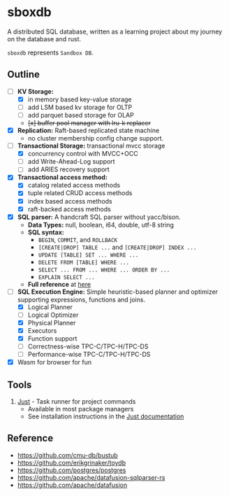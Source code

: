 # sboxdb

A distributed SQL database, written as a learning project about my journey on the database and rust.

`sboxdb` represents `Sandbox DB`.

## Outline

- [ ] **KV Storage:**
    - [x] in memory based key-value storage
    - [ ] add LSM based kv storage for OLTP
    - [ ] add parquet based storage for OLAP
    - ~~[x] buffer pool manager with lru-k replacer~~
- [x] **Replication:** Raft-based replicated state machine
    - no cluster membership config change support.
- [ ] **Transactional Storage:** transactional mvcc storage
    - [x] concurrency control with MVCC+OCC
    - [ ] add Write-Ahead-Log support
    - [ ] add ARIES recovery support
- [x] **Transactional access method:**
    - [x] catalog related access methods
    - [x] tuple related CRUD access methods
    - [x] index based access methods
    - [x] raft-backed access methods
- [x] **SQL parser:** A handcraft SQL parser without yacc/bison.
    - **Data Types:** null, boolean, i64, double, utf-8 string
    - **SQL syntax:**
        * `BEGIN`, `COMMIT`, and `ROLLBACK`
        * `[CREATE|DROP] TABLE ...` and `[CREATE|DROP] INDEX ...`
        * `UPDATE [TABLE] SET ... WHERE ...`
        * `DELETE FROM [TABLE] WHERE ...`
        * `SELECT ... FROM ... WHERE ... ORDER BY ...`
        * `EXPLAIN SELECT ...`
    - **Full reference** at [here](src/sql/sql.md)
- [ ] **SQL Execution Engine:** Simple heuristic-based planner and optimizer supporting expressions, functions and
  joins.
    - [x] Logical Planner
    - [ ] Logical Optimizer
    - [x] Physical Planner
    - [x] Executors
    - [x] Function support
    - [ ] Correctness-wise TPC-C/TPC-H/TPC-DS
    - [ ] Performance-wise TPC-C/TPC-H/TPC-DS
- [x] Wasm for browser for fun

## Tools

1. [Just][just-gh] - Task runner for project commands
    - Available in most package managers
    - See installation instructions in the [Just documentation][just-docs]

## Reference

- https://github.com/cmu-db/bustub
- https://github.com/erikgrinaker/toydb
- https://github.com/postgres/postgres
- https://github.com/apache/datafusion-sqlparser-rs
- https://github.com/apache/datafusion


[just-gh]: https://github.com/casey/just
[just-docs]: https://github.com/casey/just?tab=readme-ov-file#installation
